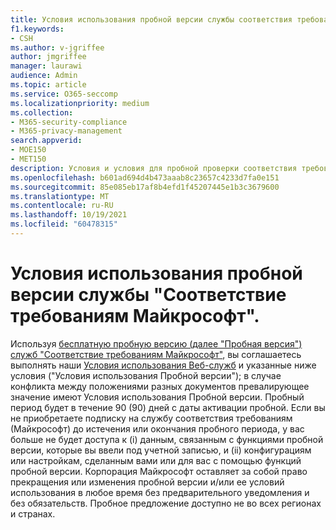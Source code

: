 ```yaml
---
title: Условия использования пробной версии службы соответствия требованиям Microsoft
f1.keywords:
- CSH
ms.author: v-jgriffee
author: jmgriffee
manager: laurawi
audience: Admin
ms.topic: article
ms.service: O365-seccomp
ms.localizationpriority: medium
ms.collection:
- M365-security-compliance
- M365-privacy-management
search.appverid:
- MOE150
- MET150
description: Условия и условия для пробной проверки соответствия требованиям Майкрософт.
ms.openlocfilehash: b601ad694d4b473aaab8c23657c4233d7fa0e151
ms.sourcegitcommit: 85e085eb17af8b4efd1f45207445e1b3c3679600
ms.translationtype: MT
ms.contentlocale: ru-RU
ms.lasthandoff: 10/19/2021
ms.locfileid: "60478315"
---
```

# <a name="microsoft-compliance-trial-terms-and-conditions"></a>Условия использования пробной версии службы "Соответствие требованиям Майкрософт".

Используя [бесплатную пробную версию (далее "Пробная версия") служб "Соответствие требованиям Майкрософт"](privacy-management-trial.md), вы соглашаетесь выполнять наши [Условия использования Веб-служб](https://go.microsoft.com/fwlink/?linkid=2108910) и указанные ниже условия ("Условия использования Пробной версии"); в случае конфликта между положениями разных документов превалирующее значение имеют Условия использования Пробной версии. Пробный период будет в течение 90 (90) дней с даты активации пробной. Если вы не приобретаете подписку на службу соответствия требованиям (Майкрософт) до истечения или окончания пробного периода, у вас больше не будет доступа к (i) данным, связанным с функциями пробной версии, которые вы ввели под учетной записью, и (ii) конфигурациям или настройкам, сделанным вами или для вас с помощью функций пробной версии. Корпорация Майкрософт оставляет за собой право прекращения или изменения пробной версии и/или ее условий использования в любое время без предварительного уведомления и без обязательств. Пробное предложение доступно не во всех регионах и странах.
